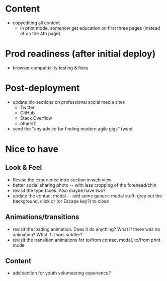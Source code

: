 # Content
- copyediting all content
  - in print mode, somehow get education on first three pages (instead of on the 4th page)


# Prod readiness (after initial deploy)
- browser compatibility testing & fixes

# Post-deployment
- update bio sections on professional social media sites
  - Twitter
  - GitHub
  - Stack Overflow
  - others?
- send the "any advice for finding modern agile gigs" tweet

# Nice to have
## Look & Feel
- Revise the experience intro section in web view
- better social sharing photo -- with less cropping of the forehead/chin
- revisit the type faces. Also maybe have two?
- update the contact modal -- add some generic modal stuff: grey out the background, click or (or Escape key?) to close

## Animations/transitions
- revisit the loading animation. Does it do anything? What if there was no animation? What if it was subtler?
- revisit the transition animations for to/from contact modal, to/from print mode

## Content
- add section for youth volunteering experience?


